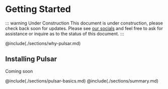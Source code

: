 # Getting Started

::: warning Under Construction
This document is under construction, please check back soon for updates. Please
see [our socials](link/to/socials/list) and feel free to ask for assistance or
inquire as to the status of this document.
:::

@include(./sections/why-pulsar.md)

## Installing Pulsar

Coming soon

<!-- @include(./sections/installing-pulsar.md) -->

@include(./sections/pulsar-basics.md)
@include(./sections/summary.md)
